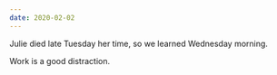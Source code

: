 ```yaml
---
date: 2020-02-02
---
```


Julie died late Tuesday her time, so we learned Wednesday morning.

Work is a good distraction.
